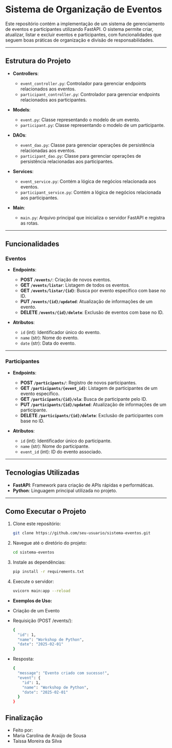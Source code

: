 # Sistema de Organização de Eventos

Este repositório contém a implementação de um sistema de gerenciamento de eventos e participantes utilizando FastAPI. O sistema permite criar, atualizar, listar e excluir eventos e participantes, com funcionalidades que seguem boas práticas de organização e divisão de responsabilidades.

---

## Estrutura do Projeto

- **Controllers**:
  - `event_controller.py`: Controlador para gerenciar endpoints relacionados aos eventos.
  - `participant_controller.py`: Controlador para gerenciar endpoints relacionados aos participantes.

- **Models**:
  - `event.py`: Classe representando o modelo de um evento.
  - `participant.py`: Classe representando o modelo de um participante.

- **DAOs**:
  - `event_dao.py`: Classe para gerenciar operações de persistência relacionadas aos eventos.
  - `participant_dao.py`: Classe para gerenciar operações de persistência relacionadas aos participantes.

- **Services**:
  - `event_service.py`: Contém a lógica de negócios relacionada aos eventos.
  - `participant_service.py`: Contém a lógica de negócios relacionada aos participantes.

- **Main**:
  - `main.py`: Arquivo principal que inicializa o servidor FastAPI e registra as rotas.

---

## Funcionalidades

### **Eventos**
- **Endpoints**:
  - **POST `/events/`**: Criação de novos eventos.
  - **GET `/events/listar`**: Listagem de todos os eventos.
  - **GET `/events/listar/{id}`**: Busca por evento específico com base no ID.
  - **PUT `/events/{id}/updated`**: Atualização de informações de um evento.
  - **DELETE `/events/{id}/delete`**: Exclusão de eventos com base no ID.

- **Atributos**:
  - `id` (int): Identificador único do evento.
  - `name` (str): Nome do evento.
  - `date` (str): Data do evento.

---

### **Participantes**
- **Endpoints**:
  - **POST `/participants/`**: Registro de novos participantes.
  - **GET `/participants/{event_id}`**: Listagem de participantes de um evento específico.
  - **GET `/participants/{id}/ola`**: Busca de participante pelo ID.
  - **PUT `/participants/{id}/updated`**: Atualização de informações de um participante.
  - **DELETE `/participants/{id}/delete`**: Exclusão de participantes com base no ID.

- **Atributos**:
  - `id` (int): Identificador único do participante.
  - `name` (str): Nome do participante.
  - `event_id` (int): ID do evento associado.

---

## Tecnologias Utilizadas
- **FastAPI**: Framework para criação de APIs rápidas e performáticas.
- **Python**: Linguagem principal utilizada no projeto.

---

## Como Executar o Projeto

1. Clone este repositório:
   ```bash
   git clone https://github.com/seu-usuario/sistema-eventos.git
   ```
2. Navegue até o diretório do projeto:
   ```bash
   cd sistema-eventos
   ```
3. Instale as dependências:
   ```bash
   pip install -r requirements.txt
   ```
4. Execute o servidor:
   ```bash
   uvicorn main:app --reload
   ```

- **Exemplos de Uso:**
- Criação de um Evento

- Requisição (POST /events/):
   ```bash
   {
     "id": 1,
     "name": "Workshop de Python",
     "date": "2025-02-01"
   }
   ```
- Resposta:
   ```bash
   {
     "message": "Evento criado com sucesso!",
     "event": {
       "id": 1,
       "name": "Workshop de Python",
       "date": "2025-02-01"
     }
   }
   ```
## Finalização
- Feito por:
- Maria Carolina de Araújo de Sousa
- Taíssa Moreira da Silva
